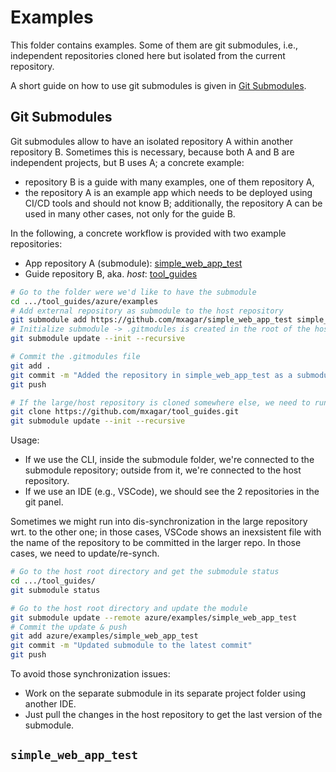 # Examples

This folder contains examples. Some of them are git submodules, i.e., independent repositories cloned here but isolated from the current repository.

A short guide on how to use git submodules is given in [Git Submodules](#git-submodules).

## Git Submodules

Git submodules allow to have an isolated repository A within another repository B. Sometimes this is necessary, because both A and B are independent projects, but B uses A; a concrete example: 

- repository B is a guide with many examples, one of them repository A,
- the repository A is an example app which needs to be deployed using CI/CD tools and should not know B; additionally, the repository A can be used in many other cases, not only for the guide B.

In the following, a concrete workflow is provided with two example repositories:

- App repository A (submodule): [simple_web_app_test](https://github.com/mxagar/simple_web_app_test)
- Guide repository B, aka. *host*: [tool_guides](https://github.com/mxagar/tool_guides)

```bash
# Go to the folder were we'd like to have the submodule
cd .../tool_guides/azure/examples
# Add external repository as submodule to the host repository
git submodule add https://github.com/mxagar/simple_web_app_test simple_web_app_test
# Initialize submodule -> .gitmodules is created in the root of the host/large repository
git submodule update --init --recursive

# Commit the .gitmodules file
git add .
git commit -m "Added the repository in simple_web_app_test as a submodule"
git push

# If the large/host repository is cloned somewhere else, we need to run an additional command
git clone https://github.com/mxagar/tool_guides.git
git submodule update --init --recursive
```

Usage:

- If we use the CLI, inside the submodule folder, we're connected to the submodule repository; outside from it, we're connected to the host repository.
- If we use an IDE (e.g., VSCode), we should see the 2 repositories in the git panel.

Sometimes we might run into dis-synchronization in the large repository wrt. to the other one; in those cases, VSCode shows an inexsistent file with the name of the repository to be committed in the larger repo. In those cases, we need to update/re-synch.

```bash
# Go to the host root directory and get the submodule status
cd .../tool_guides/
git submodule status

# Go to the host root directory and update the module
git submodule update --remote azure/examples/simple_web_app_test
# Commit the update & push
git add azure/examples/simple_web_app_test
git commit -m "Updated submodule to the latest commit"
git push
```

To avoid those synchronization issues:

- Work on the separate submodule in its separate project folder using another IDE.
- Just pull the changes in the host repository to get the last version of the submodule.

## `simple_web_app_test`

